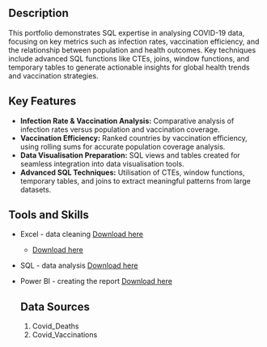 ## Description
This portfolio demonstrates SQL expertise in analysing COVID-19 data, focusing on key metrics such as infection rates, vaccination efficiency, and the relationship between population and health outcomes. Key techniques include advanced SQL functions like CTEs, joins, window functions, and temporary tables to generate actionable insights for global health trends and vaccination strategies.

## Key Features
- **Infection Rate & Vaccination Analysis:** Comparative analysis of infection rates versus population and vaccination coverage.
- **Vaccination Efficiency:** Ranked countries by vaccination efficiency, using rolling sums for accurate population coverage analysis.
- **Data Visualisation Preparation:** SQL views and tables created for seamless integration into data visualisation tools.
- **Advanced SQL Techniques:** Utilisation of CTEs, window functions, temporary tables, and joins to extract meaningful patterns from large datasets.

## Tools and Skills
- Excel - data cleaning [Download here](https://www.microsoft.com)
  - [Download here](https://www.microsoft.com)
- SQL - data analysis [Download here](https://www.microsoft.com)
- Power BI - creating the report [Download here](https://www.microsoft.com)

  ## Data Sources
  1. Covid_Deaths
  2. Covid_Vaccinations
